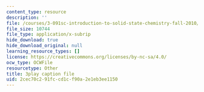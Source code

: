 ```yaml
---
content_type: resource
description: ''
file: /courses/3-091sc-introduction-to-solid-state-chemistry-fall-2010/2cec70c291fccd1cf90a2e1eb3ee1150_kI7D2lkcF8E.srt
file_size: 10744
file_type: application/x-subrip
hide_download: true
hide_download_original: null
learning_resource_types: []
license: https://creativecommons.org/licenses/by-nc-sa/4.0/
ocw_type: OCWFile
resourcetype: Other
title: 3play caption file
uid: 2cec70c2-91fc-cd1c-f90a-2e1eb3ee1150
---
```

